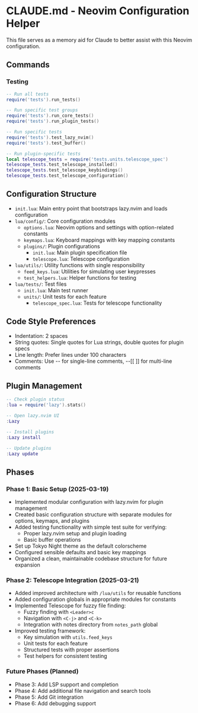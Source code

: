 # CLAUDE.md - Neovim Configuration Helper

This file serves as a memory aid for Claude to better assist with this Neovim configuration.

## Commands

### Testing

```lua
-- Run all tests
require('tests').run_tests()

-- Run specific test groups
require('tests').run_core_tests()
require('tests').run_plugin_tests()

-- Run specific tests
require('tests').test_lazy_nvim()
require('tests').test_buffer()

-- Run plugin-specific tests
local telescope_tests = require('tests.units.telescope_spec')
telescope_tests.test_telescope_installed()
telescope_tests.test_telescope_keybindings()
telescope_tests.test_telescope_configuration()
```

## Configuration Structure

- `init.lua`: Main entry point that bootstraps lazy.nvim and loads configuration
- `lua/config/`: Core configuration modules
  - `options.lua`: Neovim options and settings with option-related constants
  - `keymaps.lua`: Keyboard mappings with key mapping constants
  - `plugins/`: Plugin configurations
    - `init.lua`: Main plugin specification file
    - `telescope.lua`: Telescope configuration
- `lua/utils/`: Utility functions with single responsibility
  - `feed_keys.lua`: Utilities for simulating user keypresses
  - `test_helpers.lua`: Helper functions for testing
- `lua/tests/`: Test files  
  - `init.lua`: Main test runner
  - `units/`: Unit tests for each feature
    - `telescope_spec.lua`: Tests for telescope functionality

## Code Style Preferences

- Indentation: 2 spaces
- String quotes: Single quotes for Lua strings, double quotes for plugin specs
- Line length: Prefer lines under 100 characters
- Comments: Use -- for single-line comments, --[[ ]] for multi-line comments

## Plugin Management

```lua
-- Check plugin status
:lua = require('lazy').stats()

-- Open lazy.nvim UI
:Lazy

-- Install plugins
:Lazy install

-- Update plugins
:Lazy update
```

## Phases

### Phase 1: Basic Setup (2025-03-19)

- Implemented modular configuration with lazy.nvim for plugin management
- Created basic configuration structure with separate modules for options, keymaps, and plugins
- Added testing functionality with simple test suite for verifying:
  - Proper lazy.nvim setup and plugin loading
  - Basic buffer operations
- Set up Tokyo Night theme as the default colorscheme
- Configured sensible defaults and basic key mappings
- Organized a clean, maintainable codebase structure for future expansion

### Phase 2: Telescope Integration (2025-03-21)

- Added improved architecture with `/lua/utils` for reusable functions
- Added configuration globals in appropriate modules for constants
- Implemented Telescope for fuzzy file finding:
  - Fuzzy finding with `<Leader>c` 
  - Navigation with `<C-j>` and `<C-k>`
  - Integration with notes directory from `notes_path` global
- Improved testing framework:
  - Key simulation with `utils.feed_keys`
  - Unit tests for each feature
  - Structured tests with proper assertions
  - Test helpers for consistent testing

### Future Phases (Planned)

- Phase 3: Add LSP support and completion
- Phase 4: Add additional file navigation and search tools 
- Phase 5: Add Git integration
- Phase 6: Add debugging support
